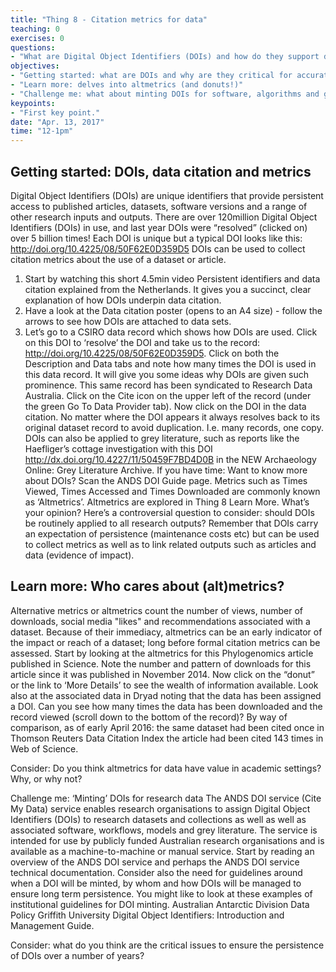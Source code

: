 ```yaml
---
title: "Thing 8 - Citation metrics for data"
teaching: 0
exercises: 0
questions:
- "What are Digital Object Identifiers (DOIs) and how do they support data citation and metrics for data and related research objects?"
objectives:
- "Getting started: what are DOIs and why are they critical for accurate citation metrics?"
- "Learn more: delves into altmetrics (and donuts!)"
- "Challenge me: what about minting DOIs for software, algorithms and grey literature?"
keypoints:
- "First key point."
date: "Apr. 13, 2017"
time: "12-1pm"
---
```


## Getting started: DOIs, data citation and metrics

Digital Object Identifiers (DOIs) are unique identifiers that provide persistent access to published articles, datasets, software versions and a range of other research inputs and outputs. There are over 120million Digital Object Identifiers (DOIs) in use, and last year DOIs were “resolved” (clicked on) over 5 billion times!
Each DOI is unique but a typical DOI looks like this: http://doi.org/10.4225/08/50F62E0D359D5
DOIs can be used to collect citation metrics about the use of a dataset or article.

1. Start by watching this short 4.5min video Persistent identifiers and data citation explained from the Netherlands. It gives you a succinct, clear explanation of how DOIs underpin data citation.
2. Have a look at the Data citation poster (opens to an A4 size) - follow the arrows to see how DOIs are attached to data sets.  
3. Let’s go to a CSIRO data record which shows how DOIs are used. Click on this DOI to ‘resolve’ the DOI and take us to the record: http://doi.org/10.4225/08/50F62E0D359D5.
Click on both the Description and Data tabs and note how many times the DOI is used in this data record.  It will give you some ideas why DOIs are given such prominence.
This same record has been syndicated to Research Data Australia.  Click on the Cite icon on the upper left of the record (under the green Go To Data Provider tab).  Now click on the DOI in the data citation.  No matter where the DOI appears it always resolves back to its original dataset record to avoid duplication. I.e. many records, one copy.
DOIs can also be applied to grey literature, such as reports like the Haefliger’s cottage investigation with this DOI http://dx.doi.org/10.4227/11/50459F7BD4D0B in the NEW Archaeology Online: Grey Literature Archive.
If you have time: Want to know more about DOIs? Scan the ANDS DOI Guide page.
Metrics such as Times Viewed, Times Accessed and Times Downloaded are commonly known as ‘Altmetrics’.  Altmetrics are explored in Thing 8 Learn More.
What’s your opinion?
Here’s a controversial question to consider: should DOIs be routinely applied to all research outputs? Remember that DOIs carry an expectation of persistence (maintenance costs etc) but can be used to collect metrics as well as to link related outputs such as articles and data (evidence of impact).


## Learn more: Who cares about (alt)metrics?

Alternative metrics or altmetrics count the number of views, number of downloads, social media "likes" and recommendations associated with a dataset. Because of their immediacy, altmetrics can be an early indicator of the impact or reach of a dataset; long before formal citation metrics can be assessed.
Start by looking at the altmetrics for this Phylogenomics article published in Science.   Note the number and pattern of downloads for this article since it was published in November 2014.
Now click on the “donut” or the link to ‘More Details’ to see the wealth of information available.
Look also at the associated data in Dryad noting that the data has been assigned a DOI.  Can you see how many times the data has been downloaded and the record viewed (scroll down to the bottom of the record)?
By way of comparison, as of early April 2016:
the same dataset had been cited once in Thomson Reuters Data Citation Index
the article had been cited 143 times in Web of Science.

Consider: Do you think altmetrics for data have value in academic settings?  Why, or why not?



Challenge me: ‘Minting’ DOIs for research data
The ANDS DOI service (Cite My Data) service enables research organisations to assign Digital Object Identifiers (DOIs) to research datasets and collections as well as well as associated software, workflows, models and grey literature. The service is intended for use by publicly funded Australian research organisations and is available as a machine-to-machine or manual service.
Start by reading an overview of the ANDS DOI service and perhaps the ANDS DOI service technical documentation.
Consider also the need for guidelines around when a DOI will be minted, by whom and how DOIs will be managed to ensure long term persistence. You might like to look at these examples of institutional guidelines for DOI minting.
Australian Antarctic Division Data Policy
Griffith University Digital Object Identifiers: Introduction and Management Guide.

Consider: what do you think are the critical issues to ensure the persistence of DOIs over a number of years?
